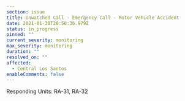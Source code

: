 ```yaml
---
section: issue
title: Unwatched Call - Emergency Call - Motor Vehicle Accident
date: 2021-01-30T20:50:36.979Z
status: in_progress
pinned: ""
current_severity: monitoring
max_severity: monitoring
duration: ""
resolved_on: ""
affected:
  - Central Los Santos
enableComments: false
---
```

Responding Units: RA-31, RA-32